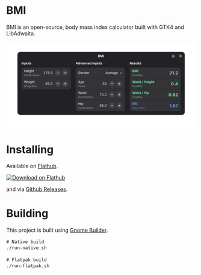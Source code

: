 <h1>BMI</h1>

BMI is an open-source, body mass index calculator built with GTK4 and LibAdwaita.

<img width='640' alt='Download on Flathub' src='screenshots/advanced-dark.png'/>

<p>
<h1>Installing</h2>
<p>
Available on <a href='https://flathub.org/apps/details/io.github.philippkosarev.bmi'>Flathub</a>.
</a>
<p>
<a href='https://flathub.org/apps/details/io.github.philippkosarev.bmi'>
<img width='176' alt='Download on Flathub' src='https://flathub.org/api/badge?locale=en' />
</a>
</p>
and via <a href='https://github.com/PhilippKosarev/bmi/releases'>Github Releases</a>.
</p>

<p>
<h1>Building</h2>
This project is built using <a href='https://apps.gnome.org/en-GB/Builder'>Gnome Builder</a>.

<p>

```
# Native build
./run-native.sh

# Flatpak build
./run-flatpak.sh
```

</p>

</p>